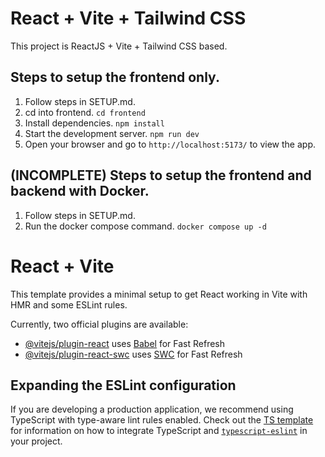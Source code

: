 # React + Vite + Tailwind CSS
This project is ReactJS + Vite + Tailwind CSS based.

## Steps to setup the frontend only.
1. Follow steps in SETUP.md.
2. cd into frontend. `cd frontend`
3. Install dependencies. `npm install`
4. Start the development server. `npm run dev`
5. Open your browser and go to `http://localhost:5173/` to view the app.

## (INCOMPLETE) Steps to setup the frontend and backend with Docker.
1. Follow steps in SETUP.md.
2. Run the docker compose command. `docker compose up -d`


# React + Vite

This template provides a minimal setup to get React working in Vite with HMR and some ESLint rules.

Currently, two official plugins are available:

- [@vitejs/plugin-react](https://github.com/vitejs/vite-plugin-react/blob/main/packages/plugin-react) uses [Babel](https://babeljs.io/) for Fast Refresh
- [@vitejs/plugin-react-swc](https://github.com/vitejs/vite-plugin-react/blob/main/packages/plugin-react-swc) uses [SWC](https://swc.rs/) for Fast Refresh

## Expanding the ESLint configuration

If you are developing a production application, we recommend using TypeScript with type-aware lint rules enabled. Check out the [TS template](https://github.com/vitejs/vite/tree/main/packages/create-vite/template-react-ts) for information on how to integrate TypeScript and [`typescript-eslint`](https://typescript-eslint.io) in your project.
